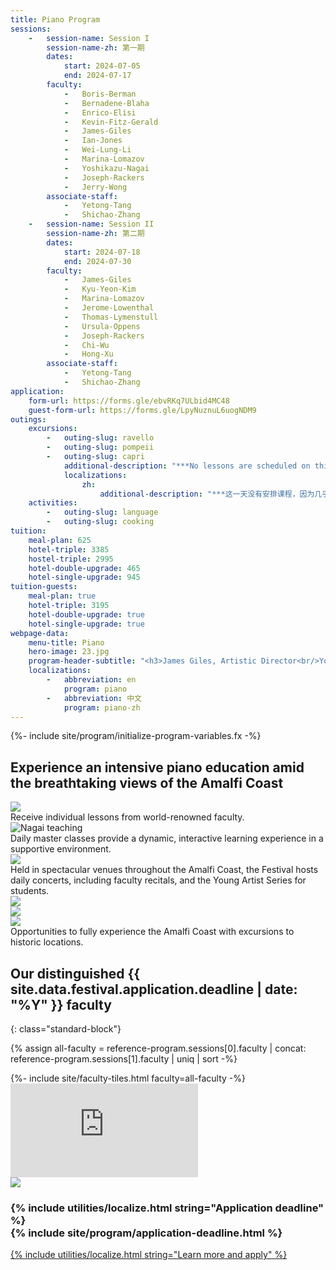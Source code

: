 ```yaml
---
title: Piano Program
sessions:
    -   session-name: Session I
        session-name-zh: 第一期
        dates:
            start: 2024-07-05
            end: 2024-07-17
        faculty:
            -   Boris-Berman
            -   Bernadene-Blaha
            -   Enrico-Elisi
            -   Kevin-Fitz-Gerald
            -   James-Giles
            -   Ian-Jones
            -   Wei-Lung-Li
            -   Marina-Lomazov
            -   Yoshikazu-Nagai
            -   Joseph-Rackers
            -   Jerry-Wong
        associate-staff:
            -   Yetong-Tang
            -   Shichao-Zhang
    -   session-name: Session II
        session-name-zh: 第二期
        dates:
            start: 2024-07-18
            end: 2024-07-30
        faculty:
            -   James-Giles
            -   Kyu-Yeon-Kim
            -   Marina-Lomazov
            -   Jerome-Lowenthal
            -   Thomas-Lymenstull
            -   Ursula-Oppens
            -   Joseph-Rackers
            -   Chi-Wu
            -   Hong-Xu
        associate-staff:
            -   Yetong-Tang
            -   Shichao-Zhang
application:
    form-url: https://forms.gle/ebvRKq7ULbid4MC48
    guest-form-url: https://forms.gle/LpyNuznuL6uogNDM9
outings:
    excursions:
        -   outing-slug: ravello
        -   outing-slug: pompeii
        -   outing-slug: capri
            additional-description: "***No lessons are scheduled on this day because almost all students take this trip.***"
            localizations:
                zh:
                    additional-description: "***这一天没有安排课程，因为几乎所有学生都会参加这次旅行。***"
    activities:
        -   outing-slug: language
        -   outing-slug: cooking
tuition:
    meal-plan: 625
    hotel-triple: 3385
    hostel-triple: 2995
    hotel-double-upgrade: 465
    hotel-single-upgrade: 945
tuition-guests:
    meal-plan: true
    hotel-triple: 3195
    hotel-double-upgrade: true
    hotel-single-upgrade: true
webpage-data:
    menu-title: Piano
    hero-image: 23.jpg
    program-header-subtitle: "<h3>James Giles, Artistic Director<br/>Yoshikazu Nagai, Faculty Chair</h3>"
    localizations:
        -   abbreviation: en
            program: piano
        -   abbreviation: 中文
            program: piano-zh
---
```

{%- include site/program/initialize-program-variables.fx -%}

<section id="splash" class="proto">
<div class="standard-block" markdown="1">

## Experience an intensive piano education amid the breathtaking views of the Amalfi Coast

<div class="image-copy">
<div class="image">
<img src="{{ site.program-assets-directory | append: "piano/Spooner & Student.JPG" | relative_url }}" />
</div>
<div class="copy">
    Receive individual lessons from world-renowned faculty.
</div>
</div>

<div class="image-copy right">
<div class="image">
<img src="{{ site.program-assets-directory | append: "piano/IMG_1398_edited.jpg" | relative_url }}" alt="Nagai teaching" />
</div>
<div class="copy">
    Daily master classes provide a dynamic, interactive learning experience in a supportive environment.
</div>
</div>

<div class="image-copy">
<div class="image">
<img src="{{ site.program-assets-directory | append: "piano/giles-san-domenico.jpg" | relative_url }}" />
</div>
<div class="copy">
Held in spectacular venues throughout the Amalfi Coast, the Festival hosts daily concerts, including faculty recitals, and the Young Artist Series for students.
</div>
</div>

<div class="image-copy right">
<div class="image">
<img src="{{ site.program-assets-directory | append: "piano/1554040_orig.jpg" | relative_url }}" />
</div>
<div class="image">
<img src="{{ site.program-assets-directory | append: "piano/lowenthal-oppens.jpg" | relative_url }}" />
</div>
</div>

<div class="image-copy row">
<div class="image">
<img src="{{ site.image-directory | append: "ravello.JPG" | relative_url }}" />
</div>
<div class="copy">
Opportunities to fully experience the Amalfi Coast with excursions to historic locations.
</div>
</div>

</div>
</section>

<section id="faculty" markdown="1">

## Our distinguished {{ site.data.festival.application.deadline | date: "%Y" }} faculty
{: class="standard-block"}

{% assign all-faculty = reference-program.sessions[0].faculty | concat: reference-program.sessions[1].faculty | uniq | sort -%}
<div class="standard-block tiles front-of-brochure">
{%- include site/faculty-tiles.html faculty=all-faculty -%}
</div>
</section>

<section id="video">
    <iframe src="https://www.youtube.com/embed/bP4LVZUGYYs?modestbranding=1" frameborder="0" allow="picture-in-picture" allowfullscreen></iframe>
</section>

<section id="learn" class="background-image-container parallax">
<img src="{{ site.program-assets-directory | append: 'piano/collage.jpg' | relative_url }}" />
<h3><span class="label">{% include utilities/localize.html string="Application deadline" %}</span><br/>{% include site/program/application-deadline.html %}</h3>
<a class="apply button" href="{{ apply-url }}">{% include utilities/localize.html string="Learn more and apply" %}</a>
</section>

